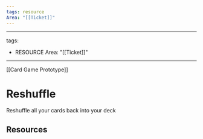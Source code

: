 ```yaml
---
tags: resource
Area: "[[Ticket]]"
---
```

---
tags:
  - RESOURCE
Area: "[[Ticket]]"
---
[[Card Game Prototype]]
# Reshuffle
Reshuffle all your cards back into your deck

## Resources
